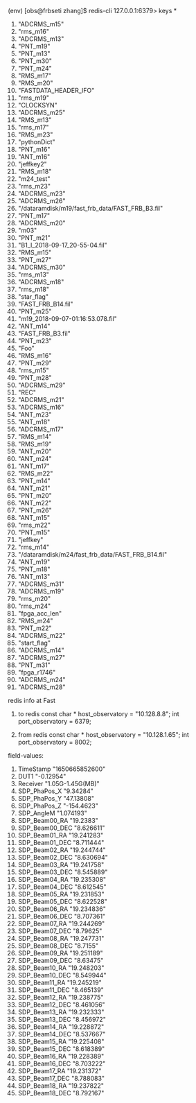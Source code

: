 (env) [obs@frbseti zhang]$ redis-cli 
127.0.0.1:6379> keys *
 1) "ADCRMS_m15"
 2) "rms_m16"
 3) "ADCRMS_m13"
 4) "PNT_m19"
 5) "PNT_m13"
 6) "PNT_m30"
 7) "PNT_m24"
 8) "RMS_m17"
 9) "RMS_m20"
10) "FASTDATA_HEADER_IFO"
11) "rms_m19"
12) "CLOCKSYN"
13) "ADCRMS_m25"
14) "RMS_m13"
15) "rms_m17"
16) "RMS_m23"
17) "pythonDict"
18) "PNT_m16"
19) "ANT_m16"
20) "jeffkey2"
21) "RMS_m18"
22) "m24_test"
23) "rms_m23"
24) "ADCRMS_m23"
25) "ADCRMS_m26"
26) "/dataramdisk/m19/fast_frb_data/FAST_FRB_B3.fil"
27) "PNT_m17"
28) "ADCRMS_m20"
29) "m03"
30) "PNT_m21"
31) "B1_I_2018-09-17_20-55-04.fil"
32) "RMS_m15"
33) "PNT_m27"
34) "ADCRMS_m30"
35) "rms_m13"
36) "ADCRMS_m18"
37) "rms_m18"
38) "star_flag"
39) "FAST_FRB_B14.fil"
40) "PNT_m25"
41) "m19_2018-09-07-01:16:53.078.fil"
42) "ANT_m14"
43) "FAST_FRB_B3.fil"
44) "PNT_m23"
45) "Foo"
46) "RMS_m16"
47) "PNT_m29"
48) "rms_m15"
49) "PNT_m28"
50) "ADCRMS_m29"
51) "REC"
52) "ADCRMS_m21"
53) "ADCRMS_m16"
54) "ANT_m23"
55) "ANT_m18"
56) "ADCRMS_m17"
57) "RMS_m14"
58) "RMS_m19"
59) "ANT_m20"
60) "ANT_m24"
61) "ANT_m17"
62) "RMS_m22"
63) "PNT_m14"
64) "ANT_m21"
65) "PNT_m20"
66) "ANT_m22"
67) "PNT_m26"
68) "ANT_m15"
69) "rms_m22"
70) "PNT_m15"
71) "jeffkey"
72) "rms_m14"
73) "/dataramdisk/m24/fast_frb_data/FAST_FRB_B14.fil"
74) "ANT_m19"
75) "PNT_m18"
76) "ANT_m13"
77) "ADCRMS_m31"
78) "ADCRMS_m19"
79) "rms_m20"
80) "rms_m24"
81) "fpga_acc_len"
82) "RMS_m24"
83) "PNT_m22"
84) "ADCRMS_m22"
85) "start_flag"
86) "ADCRMS_m14"
87) "ADCRMS_m27"
88) "PNT_m31"
89) "fpga_r1746"
90) "ADCRMS_m24"
91) "ADCRMS_m28"

redis info at Fast

1) to redis
const char * host_observatory = "10.128.8.8";
int port_observatory = 6379;

2) from redis
const char * host_observatory = "10.128.1.65";
int port_observatory = 8002;

field-values:
 1) TimeStamp       "1650665852600"
 2) DUT1            "-0.12954"
 3) Receiver        "1.05G-1.45G(MB)"
 4) SDP_PhaPos_X    "9.34284"
 5) SDP_PhaPos_Y    "47.13808"
 6) SDP_PhaPos_Z    "-154.4623"
 7) SDP_AngleM      "1.074193"
 8) SDP_Beam00_RA   "19.2383"
 9) SDP_Beam00_DEC  "8.626611"
10) SDP_Beam01_RA   "19.241283"
11) SDP_Beam01_DEC  "8.711444"
12) SDP_Beam02_RA   "19.244744"
13) SDP_Beam02_DEC  "8.630694"
14) SDP_Beam03_RA   "19.241758"
15) SDP_Beam03_DEC  "8.545889"
16) SDP_Beam04_RA   "19.235308"
17) SDP_Beam04_DEC  "8.612545"
18) SDP_Beam05_RA   "19.231853"
19) SDP_Beam05_DEC  "8.622528"
20) SDP_Beam06_RA   "19.234836"
21) SDP_Beam06_DEC  "8.707361"
22) SDP_Beam07_RA   "19.244269"
23) SDP_Beam07_DEC  "8.79625"
24) SDP_Beam08_RA   "19.247731"
25) SDP_Beam08_DEC  "8.7155"
26) SDP_Beam09_RA   "19.251189"
27) SDP_Beam09_DEC  "8.63475"
28) SDP_Beam10_RA   "19.248203"
29) SDP_Beam10_DEC  "8.549944"
30) SDP_Beam11_RA   "19.245219"
31) SDP_Beam11_DEC  "8.465139"
32) SDP_Beam12_RA   "19.238775"
33) SDP_Beam12_DEC  "8.461056"
34) SDP_Beam13_RA   "19.232333"
35) SDP_Beam13_DEC  "8.456972"
36) SDP_Beam14_RA   "19.228872"
37) SDP_Beam14_DEC  "8.537667"
38) SDP_Beam15_RA   "19.225408"
39) SDP_Beam15_DEC  "8.618389"
40) SDP_Beam16_RA   "19.228389"
41) SDP_Beam16_DEC  "8.703222"
42) SDP_Beam17_RA   "19.231372"
43) SDP_Beam17_DEC  "8.788083"
44) SDP_Beam18_RA   "19.237822"
45) SDP_Beam18_DEC  "8.792167"
